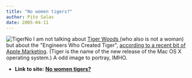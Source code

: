 ```yaml
---
title: "No women tigers?"
author: Pito Salas
date: 2005-04-11
---
```


![Tiger](https://i0.wp.com/s3.media.squarespace.com/production/1075723/12829350/weblogs/images/tiger.jpg?resize=340%2C95)No
I am not talking about [Tiger Woods
](<http://www.tigerwoods.com/splash/splash.sps>)(who also is not a woman) but
about the "Engineers Who Created Tiger", [according to a recent bit of Apple
Marketing](<http://developer.apple.com/wwdc/index.html>). (Tiger is the name
of the new release of the Mac OS X operating system.) A odd image to portray,
IMHO.


* **Link to site:** **[No women tigers?](None)**
